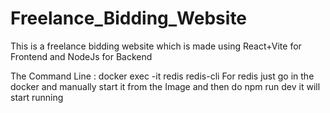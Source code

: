 # Freelance_Bidding_Website
This is a freelance bidding website which is made using React+Vite for Frontend and NodeJs for Backend 

The Command Line : docker exec -it redis redis-cli
For redis just go in the docker and manually start it from the Image and then do npm run dev it will start running 